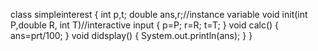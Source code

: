 class simpleinterest
{
    int p,t;
    double ans,r;//instance variable
    void init(int P,double R, int T)//interactive input
    {
        p=P;
        r=R;
        t=T;
    }
    void calc()
    {
        ans=p*r*t/100;
    }
    void didsplay()
    {
        System.out.println(ans);
    }
}
